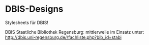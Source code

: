 # DBIS-Designs

Stylesheets für DBIS!

DBIS Staatliche Bibliothek Regensburg: mittlerweile im Einsatz unter: http://dbis.uni-regensburg.de//fachliste.php?bib_id=stabi
